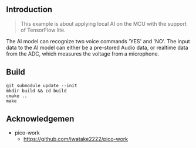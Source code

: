 ## Introduction
> This example is about applying local AI on the MCU with the support of TensorFlow lite.

The AI model can recognize two voice commands 'YES' and 'NO'.
The input data to the AI model can either be a pre-stored Audio data, or realtime data from the ADC, which measures the voltage from a microphone.


## Build
```
git submodule update --init
mkdir build && cd build
cmake ..
make
```

## Acknowledgemen
- pico-work
	- https://github.com/iwatake2222/pico-work